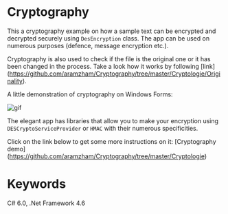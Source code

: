 # Cryptography

This a cryptography example on how a sample text can be encrypted and decrypted securely using `DesEncryption` class.
The app can be used on numerous purposes (defence, message encryption etc.).

Cryptography is also used to check if the file is the original one or it has been changed in the process.
Take a look how it works by following [link] (https://github.com/aramzham/Cryptography/tree/master/Cryptologie/Originality).

A little demonstration of cryptography on Windows Forms:

![gif](https://cloud.githubusercontent.com/assets/25085025/22220561/9764ef04-e1c8-11e6-99ca-b165e8e67582.gif)

The elegant app has libraries that allow you to make your encryption using `DESCryptoServiceProvider` or `HMAC` with their numerous specificities.

Click on the link below to get some more instructions on it:
[Cryptography demo] (https://github.com/aramzham/Cryptography/tree/master/Cryptologie)

# Keywords
C# 6.0, .Net Framework 4.6
